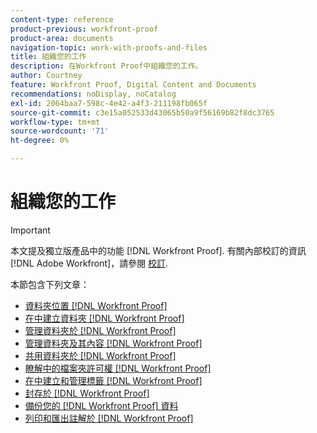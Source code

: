 ```yaml
---
content-type: reference
product-previous: workfront-proof
product-area: documents
navigation-topic: work-with-proofs-and-files
title: 組織您的工作
description: 在Workfront Proof中組織您的工作。
author: Courtney
feature: Workfront Proof, Digital Content and Documents
recommendations: noDisplay, noCatalog
exl-id: 2064baa7-598c-4e42-a4f3-211198fb065f
source-git-commit: c3e15a052533d43065b50a9f56169b82f8dc3765
workflow-type: tm+mt
source-wordcount: '71'
ht-degree: 0%

---
```


# 組織您的工作

>[!IMPORTANT]
>
>本文提及獨立版產品中的功能 [!DNL Workfront Proof]. 有關內部校訂的資訊 [!DNL Adobe Workfront]，請參閱 [校訂](../../../review-and-approve-work/proofing/proofing.md).

本節包含下列文章：

* [資料夾位置 [!DNL Workfront Proof]](../../../workfront-proof/wp-work-proofsfiles/organize-your-work/folders.md)
* [在中建立資料夾 [!DNL Workfront Proof]](../../../workfront-proof/wp-work-proofsfiles/organize-your-work/create-folders.md)
* [管理資料夾於 [!DNL Workfront Proof]](../../../workfront-proof/wp-work-proofsfiles/organize-your-work/manage-folders.md)
* [管理資料夾及其內容 [!DNL Workfront Proof]](../../../workfront-proof/wp-work-proofsfiles/organize-your-work/manage-folders-and-contents.md)
* [共用資料夾於 [!DNL Workfront Proof]](../../../workfront-proof/wp-work-proofsfiles/organize-your-work/share-folders.md)
* [瞭解中的檔案夾許可權 [!DNL Workfront Proof]](../../../workfront-proof/wp-work-proofsfiles/organize-your-work/folder-permissions.md)
* [在中建立和管理標籤 [!DNL Workfront Proof]](../../../workfront-proof/wp-work-proofsfiles/organize-your-work/create-and-manage-tags.md)
* [封存於 [!DNL Workfront Proof]](../../../workfront-proof/wp-work-proofsfiles/organize-your-work/archive.md)
* [備份您的 [!DNL Workfront Proof] 資料](../../../workfront-proof/wp-work-proofsfiles/organize-your-work/back-up-data.md)
* [列印和匯出註解於 [!DNL Workfront Proof]](../../../workfront-proof/wp-work-proofsfiles/organize-your-work/print-and-export-comments.md)
